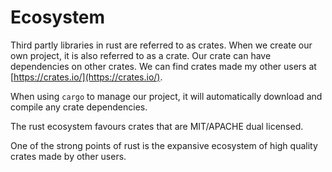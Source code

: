 # Ecosystem

Third partly libraries in rust are referred to as crates.
When we create our own project, it is also referred to as a crate.
Our crate can have dependencies on other crates.
We can find crates made my other users at [https://crates.io/](https://crates.io/).

When using `cargo` to manage our project, it will automatically download and compile any crate dependencies.

The rust ecosystem favours crates that are MIT/APACHE dual licensed.

One of the strong points of rust is the expansive ecosystem of high quality crates made by other users.
